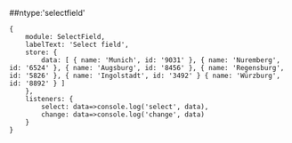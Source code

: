 ##ntype:'selectfield'

    {
        module: SelectField,
        labelText: 'Select field',
        store: {
            data: [ { name: 'Munich', id: '9031' }, { name: 'Nuremberg', id: '6524' }, { name: 'Augsburg', id: '8456' }, { name: 'Regensburg', id: '5826' }, { name: 'Ingolstadt', id: '3492' } { name: 'Würzburg', id: '8892' } ]
        },
        listeners: {
            select: data=>console.log('select', data),
            change: data=>console.log('change', data)
        }
    }
